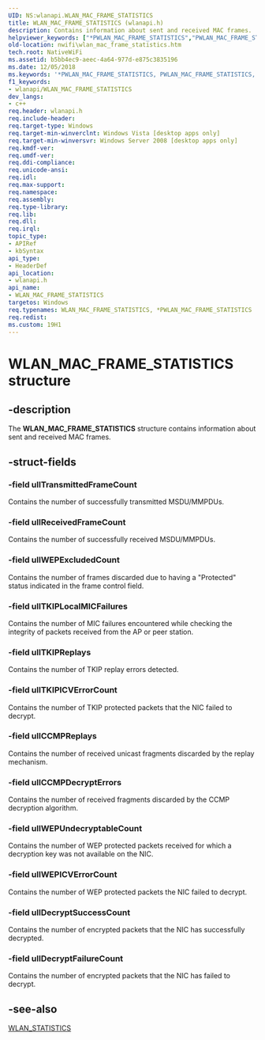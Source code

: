 ```yaml
---
UID: NS:wlanapi.WLAN_MAC_FRAME_STATISTICS
title: WLAN_MAC_FRAME_STATISTICS (wlanapi.h)
description: Contains information about sent and received MAC frames.
helpviewer_keywords: ["*PWLAN_MAC_FRAME_STATISTICS","PWLAN_MAC_FRAME_STATISTICS","PWLAN_MAC_FRAME_STATISTICS structure pointer [NativeWIFI]","WLAN_MAC_FRAME_STATISTICS","WLAN_MAC_FRAME_STATISTICS structure [NativeWIFI]","nwifi.wlan_mac_frame_statistics","wlanapi/PWLAN_MAC_FRAME_STATISTICS","wlanapi/WLAN_MAC_FRAME_STATISTICS"]
old-location: nwifi\wlan_mac_frame_statistics.htm
tech.root: NativeWiFi
ms.assetid: b5bb4ec9-aeec-4a64-977d-e875c3835196
ms.date: 12/05/2018
ms.keywords: '*PWLAN_MAC_FRAME_STATISTICS, PWLAN_MAC_FRAME_STATISTICS, PWLAN_MAC_FRAME_STATISTICS structure pointer [NativeWIFI], WLAN_MAC_FRAME_STATISTICS, WLAN_MAC_FRAME_STATISTICS structure [NativeWIFI], nwifi.wlan_mac_frame_statistics, wlanapi/PWLAN_MAC_FRAME_STATISTICS, wlanapi/WLAN_MAC_FRAME_STATISTICS'
f1_keywords:
- wlanapi/WLAN_MAC_FRAME_STATISTICS
dev_langs:
- c++
req.header: wlanapi.h
req.include-header: 
req.target-type: Windows
req.target-min-winverclnt: Windows Vista [desktop apps only]
req.target-min-winversvr: Windows Server 2008 [desktop apps only]
req.kmdf-ver: 
req.umdf-ver: 
req.ddi-compliance: 
req.unicode-ansi: 
req.idl: 
req.max-support: 
req.namespace: 
req.assembly: 
req.type-library: 
req.lib: 
req.dll: 
req.irql: 
topic_type:
- APIRef
- kbSyntax
api_type:
- HeaderDef
api_location:
- wlanapi.h
api_name:
- WLAN_MAC_FRAME_STATISTICS
targetos: Windows
req.typenames: WLAN_MAC_FRAME_STATISTICS, *PWLAN_MAC_FRAME_STATISTICS
req.redist: 
ms.custom: 19H1
---
```


# WLAN_MAC_FRAME_STATISTICS structure


## -description


The <b>WLAN_MAC_FRAME_STATISTICS</b> structure contains information about sent and received MAC frames.


## -struct-fields




### -field ullTransmittedFrameCount

Contains the number of successfully transmitted MSDU/MMPDUs.


### -field ullReceivedFrameCount

Contains the number of successfully received MSDU/MMPDUs.


### -field ullWEPExcludedCount

Contains the number of frames discarded due to having a "Protected" status indicated in the frame control field.


### -field ullTKIPLocalMICFailures

Contains the number of MIC failures encountered while checking the integrity of packets received from the AP or peer station.


### -field ullTKIPReplays

Contains the number of TKIP replay errors detected.


### -field ullTKIPICVErrorCount

Contains the number of TKIP protected packets that the NIC failed to decrypt.


### -field ullCCMPReplays

Contains the number of received unicast fragments discarded by the replay mechanism.


### -field ullCCMPDecryptErrors

Contains the number of received fragments discarded by the CCMP decryption algorithm.


### -field ullWEPUndecryptableCount

Contains the number of WEP protected packets received for which a decryption key was not available on the NIC.


### -field ullWEPICVErrorCount

Contains the number of WEP protected packets the NIC failed to decrypt.


### -field ullDecryptSuccessCount

Contains the number of encrypted packets that the NIC has successfully decrypted.


### -field ullDecryptFailureCount

Contains the number of encrypted packets that the NIC has failed to decrypt.


## -see-also




<a href="https://docs.microsoft.com/windows/desktop/api/wlanapi/ns-wlanapi-wlan_statistics">WLAN_STATISTICS</a>
 

 

